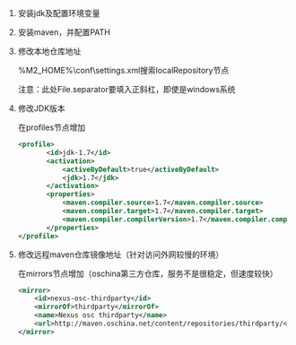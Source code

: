 1. 安装jdk及配置环境变量

2. 安装maven，并配置PATH

3. 修改本地仓库地址
    
    %M2_HOME%\conf\settings.xml搜索localRepository节点
    
    注意：此处File.separator要填入正斜杠，即使是windows系统

4. 修改JDK版本

    在profiles节点增加

    ```xml
    <profile>       
           <id>jdk-1.7</id>       
           <activation>       
               <activeByDefault>true</activeByDefault>       
               <jdk>1.7</jdk>       
           </activation>       
           <properties>       
               <maven.compiler.source>1.7</maven.compiler.source>       
               <maven.compiler.target>1.7</maven.compiler.target>       
               <maven.compiler.compilerVersion>1.7</maven.compiler.compilerVersion>       
           </properties>       
   </profile>
    ```
    
5. 修改远程maven仓库镜像地址（针对访问外网较慢的环境）
    
    在mirrors节点增加（oschina第三方仓库，服务不是很稳定，但速度较快）
    ```xml
    <mirror>
        <id>nexus-osc-thirdparty</id>
        <mirrorOf>thirdparty</mirrorOf>
        <name>Nexus osc thirdparty</name>
        <url>http://maven.oschina.net/content/repositories/thirdparty/</url>
    </mirror>
    ```